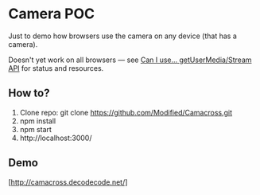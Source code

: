 # Camera POC

Just to demo how browsers use the camera on any device (that has a camera).

Doesn't yet work on all browsers — see <a href="http://caniuse.com/#feat=stream">Can I use… getUserMedia/Stream API</a> for status and resources.

## How to?
1. Clone repo: git clone https://github.com/Modified/Camacross.git
2. npm install
3. npm start
4. http://localhost:3000/

## Demo
[http://camacross.decodecode.net/]
